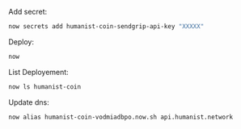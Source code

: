 Add secret:
``` bash
now secrets add humanist-coin-sendgrip-api-key "XXXXX"
```

Deploy:
``` bash
now
```

List Deployement:
``` bash
now ls humanist-coin
```

Update dns:
``` bash
now alias humanist-coin-vodmiadbpo.now.sh api.humanist.network
```
